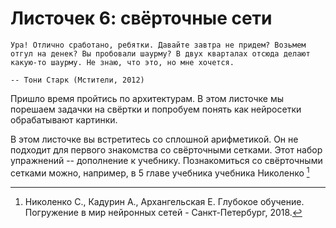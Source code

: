 # Листочек 6: свёрточные сети

```{epigraph}
Ура! Отлично сработано, ребятки. Давайте завтра не придем? Возьмем отгул на денек? Вы пробовали шаурму? В двух кварталах отсюда делают какую-то шаурму. Не знаю, что это, но мне хочется.

-- Тони Старк (Мстители, 2012)
```

Пришло время пройтись по архитектурам. В этом листочке мы порешаем задачки на свёртки и попробуем понять как нейросетки обрабатывают картинки.

В этом листочке вы встретитесь со сплошной арифметикой. Он не подходит для первого знакомства со свёрточными сетками. Этот набор упражнений -- дополнение к учебнику. Познакомиться со свёрточными сетками можно, например, в 5 главе учебника учебника Николенко [^mynote3]

[^mynote3]: Николенко С., Кадурин А., Архангельская Е. Глубокое обучение. Погружение в мир нейронных сетей - Санкт-Петербург, 2018.